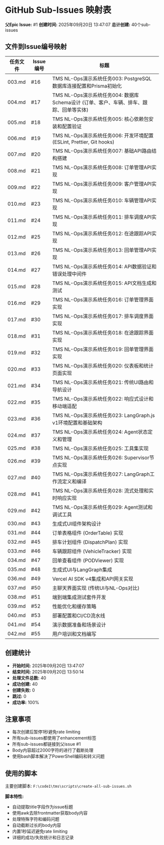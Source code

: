 # GitHub Sub-Issues 映射表

**父Epic Issue:** #1
**创建时间:** 2025年09月20日 13:47:07
**总计创建:** 40个sub-issues

## 文件到Issue编号映射

| 任务文件 | Issue编号 | 标题 |
|---------|-----------|------|
| 003.md | #16 | TMS NL-Ops演示系统任务003: PostgreSQL数据库连接配置和Prisma初始化 |
| 004.md | #17 | TMS NL-Ops演示系统任务004: 数据库Schema设计 (订单、客户、车辆、排车、跟踪、回单等实体) |
| 005.md | #18 | TMS NL-Ops演示系统任务005: 核心依赖包安装和配置验证 |
| 006.md | #19 | TMS NL-Ops演示系统任务006: 开发环境配置 (ESLint, Prettier, Git hooks) |
| 007.md | #20 | TMS NL-Ops演示系统任务007: 基础API路由结构搭建 |
| 008.md | #21 | TMS NL-Ops演示系统任务008: 订单管理API实现 |
| 009.md | #22 | TMS NL-Ops演示系统任务009: 客户管理API实现 |
| 010.md | #23 | TMS NL-Ops演示系统任务010: 车辆管理API实现 |
| 011.md | #24 | TMS NL-Ops演示系统任务011: 排车调度API实现 |
| 012.md | #25 | TMS NL-Ops演示系统任务012: 在途跟踪API实现 |
| 013.md | #26 | TMS NL-Ops演示系统任务013: 回单管理API实现 |
| 014.md | #27 | TMS NL-Ops演示系统任务014: API数据验证和错误处理中间件 |
| 015.md | #28 | TMS NL-Ops演示系统任务015: API文档生成和测试 |
| 016.md | #29 | TMS NL-Ops演示系统任务016: 订单管理界面实现 |
| 017.md | #30 | TMS NL-Ops演示系统任务017: 排车调度界面实现 |
| 018.md | #31 | TMS NL-Ops演示系统任务018: 在途跟踪界面实现 |
| 019.md | #32 | TMS NL-Ops演示系统任务019: 回单管理界面实现 |
| 020.md | #33 | TMS NL-Ops演示系统任务020: 仪表板和统计页面实现 |
| 021.md | #34 | TMS NL-Ops演示系统任务021: 传统UI路由和导航设计 |
| 022.md | #35 | TMS NL-Ops演示系统任务022: 响应式设计和移动端适配 |
| 023.md | #36 | TMS NL-Ops演示系统任务023: LangGraph.js v1环境配置和基础架构 |
| 024.md | #37 | TMS NL-Ops演示系统任务024: Agent状态定义和管理 |
| 025.md | #38 | TMS NL-Ops演示系统任务025: 工具集实现 |
| 026.md | #39 | TMS NL-Ops演示系统任务026: Supervisor节点实现 |
| 027.md | #40 | TMS NL-Ops演示系统任务027: LangGraph工作流定义和编译 |
| 028.md | #41 | TMS NL-Ops演示系统任务028: 流式处理和实时响应实现 |
| 029.md | #42 | TMS NL-Ops演示系统任务029: Agent测试和调试工具 |
| 030.md | #43 | 生成式UI组件架构设计 |
| 031.md | #44 | 订单表格组件 (OrderTable) 实现 |
| 032.md | #45 | 排车计划组件 (DispatchPlan) 实现 |
| 033.md | #46 | 车辆跟踪组件 (VehicleTracker) 实现 |
| 034.md | #47 | 回单查看组件 (PODViewer) 实现 |
| 035.md | #48 | 生成式UI与LangGraph集成 |
| 036.md | #49 | Vercel AI SDK v4集成和API网关实现 |
| 037.md | #50 | 主聊天界面实现 (传统UI与NL-Ops对比) |
| 038.md | #51 | 端到端集成测试套件开发 |
| 039.md | #52 | 性能优化和缓存策略 |
| 040.md | #53 | 部署配置和CI/CD流水线 |
| 041.md | #54 | 演示数据准备和场景设计 |
| 042.md | #55 | 用户培训和文档编写 |

## 创建统计

- **开始时间:** 2025年09月20日 13:47:07
- **结束时间:** 2025年09月20日 13:50:14
- **处理文件总数:** 40
- **成功创建:** 40
- **创建失败:** 0
- **跳过:** 0
- **成功率:** 100%

## 注意事项

- 每次创建后暂停1秒避免rate limiting
- 所有sub-issues都使用了enhancement标签
- 所有sub-issues都链接到父issue #1
- Body内容超过2000字符的进行了截断处理
- 使用bash脚本解决了PowerShell编码和转义问题

## 使用的脚本

主要创建脚本: `F:\code1\tms\scripts\create-all-sub-issues.sh`

**脚本特性:**
- 自动提取title字段作为issue标题
- 使用awk去除frontmatter获取body内容
- 处理特殊字符和编码问题
- 自动截断过长的body内容
- 内置1秒延迟避免rate limiting
- 详细的成功/失败统计和日志记录